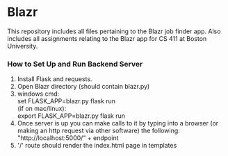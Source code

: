 # Blazr
This repository includes all files pertaining to the Blazr job finder app. Also includes all assignments relating to the Blazr app for CS 411 at Boston University.

### How to Set Up and Run Backend Server 
1. Install Flask and requests. 
2. Open Blazr directory (should contain blazr.py)
3. windows cmd: <br>
	set FLASK_APP=blazr.py
	flask run
   <br>(if on mac/linux):<br>
	export FLASK_APP=blazr.py
	flask run
4. Once server is up you can make calls to it by typing into a browser (or making an http request via other software)  the following: "http://localhost:5000/" + endpoint
5. '/' route should render the index.html page in templates
